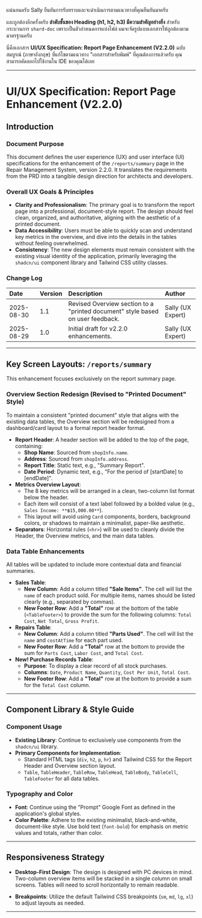 แน่นอนครับ Sally ยืนยันการรับทราบและจะดำเนินการตามแนวทางที่คุณยืนยันมาครับ

และถูกต้องอีกครั้งครับ **ลำดับชั้นของ Heading (h1, h2, h3) มีความสำคัญอย่างยิ่ง** สำหรับกระบวนการ `shard-doc` เพราะเป็นตัวกำหนดการแบ่งไฟล์ ผมจะจัดรูปแบบเอกสารให้ถูกต้องตามมาตรฐานครับ

นี่คือเอกสาร **UI/UX Specification: Report Page Enhancement (V2.2.0)** ฉบับสมบูรณ์ (ภาษาอังกฤษ) ที่แก้ไขตามแนวทาง "เอกสารสำหรับพิมพ์" ที่คุณต้องการแล้วครับ คุณสามารถคัดลอกไปใช้งานใน IDE ของคุณได้เลย

***

# **UI/UX Specification: Report Page Enhancement (V2.2.0)**

## **Introduction**

### **Document Purpose**
This document defines the user experience (UX) and user interface (UI) specifications for the enhancement of the `/reports/summary` page in the Repair Management System, version 2.2.0. It translates the requirements from the PRD into a tangible design direction for architects and developers.

### **Overall UX Goals & Principles**
- **Clarity and Professionalism**: The primary goal is to transform the report page into a professional, document-style report. The design should feel clean, organized, and authoritative, aligning with the aesthetic of a printed document.
- **Data Accessibility**: Users must be able to quickly scan and understand key metrics in the overview, and dive into the details in the tables without feeling overwhelmed.
- **Consistency**: The new design elements must remain consistent with the existing visual identity of the application, primarily leveraging the `shadcn/ui` component library and Tailwind CSS utility classes.

### **Change Log**

| Date | Version | Description | Author |
| :--- | :--- | :--- | :--- |
| 2025-08-30 | 1.1 | Revised Overview section to a "printed document" style based on user feedback. | Sally (UX Expert) |
| 2025-08-29 | 1.0 | Initial draft for v2.2.0 enhancements. | Sally (UX Expert) |

---

## **Key Screen Layouts: `/reports/summary`**

This enhancement focuses exclusively on the report summary page.

### **Overview Section Redesign (Revised to "Printed Document" Style)**
To maintain a consistent "printed document" style that aligns with the existing data tables, the Overview section will be redesigned from a dashboard/card layout to a formal report header format.

- **Report Header**: A header section will be added to the top of the page, containing:
    - **Shop Name**: Sourced from `shopInfo.name`.
    - **Address**: Sourced from `shopInfo.address`.
    - **Report Title**: Static text, e.g., "Summary Report".
    - **Date Period**: Dynamic text, e.g., "For the period of [startDate] to [endDate]".
- **Metrics Overview Layout**:
    - The 8 key metrics will be arranged in a clean, two-column list format below the header.
    - Each item will consist of a text label followed by a bolded value (e.g., `Sales Income: **฿15,000.00**`).
    - This layout will avoid using `Card` components, borders, background colors, or shadows to maintain a minimalist, paper-like aesthetic.
- **Separators**: Horizontal rules (`<hr>`) will be used to cleanly divide the Header, the Overview metrics, and the main data tables.

### **Data Table Enhancements**
All tables will be updated to include more contextual data and financial summaries.

- **Sales Table**:
    - **New Column**: Add a column titled **"Sale Items"**. The cell will list the `name` of each product sold. For multiple items, names should be listed clearly (e.g., separated by commas).
    - **New Footer Row**: Add a **"Total"** row at the bottom of the table (`<TableFooter>`) to provide the sum for the following columns: `Total Cost`, `Net Total`, `Gross Profit`.
- **Repairs Table**:
    - **New Column**: Add a column titled **"Parts Used"**. The cell will list the `name` and `costAtTime` for each part used.
    - **New Footer Row**: Add a **"Total"** row at the bottom to provide the sum for `Parts Cost`, `Labor Cost`, and `Total Cost`.
- **New! Purchase Records Table**:
    - **Purpose**: To display a clear record of all stock purchases.
    - **Columns**: `Date`, `Product Name`, `Quantity`, `Cost Per Unit`, `Total Cost`.
    - **New Footer Row**: Add a **"Total"** row at the bottom to provide a sum for the `Total Cost` column.

---

## **Component Library & Style Guide**

### **Component Usage**
- **Existing Library**: Continue to exclusively use components from the `shadcn/ui` library.
- **Primary Components for Implementation**:
    - Standard HTML tags (`div`, `h2`, `p`, `hr`) and Tailwind CSS for the Report Header and Overview section layout.
    - `Table`, `TableHeader`, `TableRow`, `TableHead`, `TableBody`, `TableCell`, `TableFooter` for all data tables.

### **Typography and Color**
- **Font**: Continue using the "Prompt" Google Font as defined in the application's global styles.
- **Color Palette**: Adhere to the existing minimalist, black-and-white, document-like style. Use bold text (`font-bold`) for emphasis on metric values and totals, rather than color.

---

## **Responsiveness Strategy**

- **Desktop-First Design**: The design is designed with PC devices in mind.
Two-column overview items will be stacked in a single column on small screens. Tables will need to scroll horizontally to remain readable.


- **Breakpoints**: Utilize the default Tailwind CSS breakpoints (`sm`, `md`, `lg`, `xl`) to adjust layouts as needed.

---